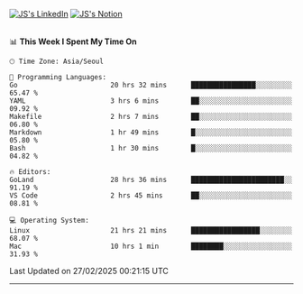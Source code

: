 
[![JS's LinkedIn](https://img.shields.io/badge/LinkedIn-blue?style=for-the-badge&logo=linkedin)](https://www.linkedin.com/in/jaeseung-lee-5a2a32139/) 
[![JS's Notion](https://img.shields.io/badge/Notion-black?style=for-the-badge&logo=notion)](https://bit.ly/ljswiki1) <br><br>
<!-- ![JS's GitHub stats](https://github-readme-stats-lemon-five.vercel.app/api?username=tkxkd0159&hide=contribs,prs,stars,issues&show_icons=true&theme=react&include_all_commits=true)   -->
<!-- ![Top Langs](https://github-readme-stats-lemon-five.vercel.app/api/top-langs/?username=tkxkd0159&layout=compact&hide=jupyter%20notebook,scss,html,css&langs_count=10)  -->


<!--START_SECTION:waka-->
📊 **This Week I Spent My Time On** 

```text
🕑︎ Time Zone: Asia/Seoul

💬 Programming Languages: 
Go                       20 hrs 32 mins      ████████████████░░░░░░░░░   65.47 % 
YAML                     3 hrs 6 mins        ██░░░░░░░░░░░░░░░░░░░░░░░   09.92 % 
Makefile                 2 hrs 7 mins        ██░░░░░░░░░░░░░░░░░░░░░░░   06.80 % 
Markdown                 1 hr 49 mins        █░░░░░░░░░░░░░░░░░░░░░░░░   05.80 % 
Bash                     1 hr 30 mins        █░░░░░░░░░░░░░░░░░░░░░░░░   04.82 % 

🔥 Editors: 
GoLand                   28 hrs 36 mins      ███████████████████████░░   91.19 % 
VS Code                  2 hrs 45 mins       ██░░░░░░░░░░░░░░░░░░░░░░░   08.81 % 

💻 Operating System: 
Linux                    21 hrs 21 mins      █████████████████░░░░░░░░   68.07 % 
Mac                      10 hrs 1 min        ████████░░░░░░░░░░░░░░░░░   31.93 % 
```


 Last Updated on 27/02/2025 00:21:15 UTC
<!--END_SECTION:waka-->

---
<!---
<a href="https://github.com/tkxkd0159/books">
  <img align="center" src="https://github-readme-stats-lemon-five.vercel.app/api/pin/?username=tkxkd0159&repo=books&theme=react" />
</a>
-->

<!---
- 🔭 I’m currently working on ...
- 🌱 I’m currently learning blockchain and distributed network
- 👯 I’m looking to collaborate on ...
- 🤔 I’m looking for help with ...
- 💬 Ask me about ...
- 📫 How to reach me: ...
- 😄 Pronouns: ...
- ⚡ Fun fact: ...
-->
